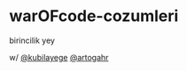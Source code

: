 # warOFcode-cozumleri
birincilik yey

w/ [@kubilayege](https://github.com/kubilayege) [@artogahr](https://github.com/artogahr)
